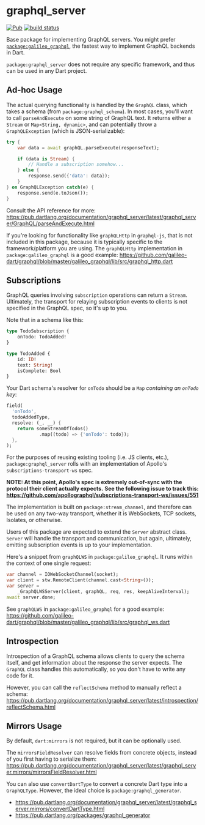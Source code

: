 # graphql_server
[![Pub](https://img.shields.io/pub/v/graphql_server.svg)](https://pub.dartlang.org/packages/graphql_server)
[![build status](https://travis-ci.org/galileo-dart/graphql.svg)](https://travis-ci.org/galileo-dart/graphql)

Base package for implementing GraphQL servers.
You might prefer [`package:galileo_graphql`](https://github.com/galileo-dart/graphql),
the fastest way to implement GraphQL backends in Dart.

`package:graphql_server` does not require any specific
framework, and thus can be used in any Dart project.

## Ad-hoc Usage
The actual querying functionality is handled by the
`GraphQL` class, which takes a schema (from `package:graphql_schema`).
In most cases, you'll want to call `parseAndExecute`
on some string of GraphQL text. It returns either a `Stream`
or `Map<String, dynamic>`, and can potentially throw
a `GraphQLException` (which is JSON-serializable):

```dart
try {
    var data = await graphQL.parseExecute(responseText);

    if (data is Stream) {
        // Handle a subscription somehow...
    } else {
        response.send({'data': data});
    }
} on GraphQLException catch(e) {
    response.send(e.toJson());
}
```

Consult the API reference for more:
https://pub.dartlang.org/documentation/graphql_server/latest/graphql_server/GraphQL/parseAndExecute.html

If you're looking for functionality like `graphQLHttp`
in `graphql-js`, that is not included in this package, because
it is typically specific to the framework/platform you are using.
The `graphQLHttp` implementation in `package:galileo_graphql` is
a good example:
https://github.com/galileo-dart/graphql/blob/master/galileo_graphql/lib/src/graphql_http.dart

## Subscriptions
GraphQL queries involving `subscription` operations can return
a `Stream`. Ultimately, the transport for relaying subscription
events to clients is not specified in the GraphQL spec, so it's
up to you.

Note that in a schema like this:

```graphql
type TodoSubscription {
    onTodo: TodoAdded!
}

type TodoAdded {
    id: ID!
    text: String!
    isComplete: Bool
}
```

Your Dart schema's resolver for `onTodo` should be
a `Map` *containing an `onTodo` key*:

```dart
field(
  'onTodo',
  todoAddedType,
  resolve: (_, __) {
    return someStreamOfTodos()
            .map((todo) => {'onTodo': todo});
  },
);
```

For the purposes of reusing existing tooling (i.e. JS clients, etc.),
`package:graphql_server` rolls with an implementation of Apollo's
`subscriptions-transport-ws` spec.

**NOTE: At this point, Apollo's spec is extremely out-of-sync with the protocol their client actually expects.**
**See the following issue to track this:**
**https://github.com/apollographql/subscriptions-transport-ws/issues/551**

The implementation is built on `package:stream_channel`, and 
therefore can be used on any two-way transport, whether it is
WebSockets, TCP sockets, Isolates, or otherwise.

Users of this package are expected to extend the `Server`
abstract class. `Server` will handle the transport and communication,
but again, ultimately, emitting subscription events is up to your
implementation.

Here's a snippet from `graphQLWS` in `package:galileo_graphql`.
It runs within the context of one single request:

```dart
var channel = IOWebSocketChannel(socket);
var client = stw.RemoteClient(channel.cast<String>());
var server =
    _GraphQLWSServer(client, graphQL, req, res, keepAliveInterval);
await server.done;
```

See `graphQLWS` in `package:galileo_graphql` for a good example:
https://github.com/galileo-dart/graphql/blob/master/galileo_graphql/lib/src/graphql_ws.dart

## Introspection
Introspection of a GraphQL schema allows clients to query the schema itself,
and get information about the response the server expects. The `GraphQL`
class handles this automatically, so you don't have to write any code for it.

However, you can call the `reflectSchema` method to manually reflect a schema:
https://pub.dartlang.org/documentation/graphql_server/latest/introspection/reflectSchema.html

## Mirrors Usage
By default, `dart:mirrors` is not required, but it can be optionally used.

The `mirrorsFieldResolver` can resolve fields from concrete objects, instead of you
first having to serialize them:
https://pub.dartlang.org/documentation/graphql_server/latest/graphql_server.mirrors/mirrorsFieldResolver.html

You can also use `convertDartType` to convert a concrete Dart type into a `GraphQLType`. However,
the ideal choice is `package:graphql_generator`.
* https://pub.dartlang.org/documentation/graphql_server/latest/graphql_server.mirrors/convertDartType.html
* https://pub.dartlang.org/packages/graphql_generator
